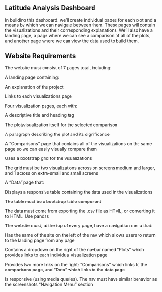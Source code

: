 ## Latitude Analysis Dashboard

In building this dashboard, we’ll create individual pages for each plot and a means by which we can navigate between them. These pages will contain the visualizations and their corresponding explanations. We’ll also have a landing page, a page where we can see a comparison of all of the plots, and another page where we can view the data used to build them.

## Website Requirements

The website must consist of 7 pages total, including:

A landing page containing:

An explanation of the project

Links to each visualizations page

Four visualization pages, each with:

A descriptive title and heading tag

The plot/visualization itself for the selected comparison

A paragraph describing the plot and its significance

A “Comparisons” page that contains all of the visualizations on the same page so we can easily visually compare them

Uses a bootstrap grid for the visualizations

The grid must be two visualizations across on screens medium and larger, and 1 across on extra-small and small screens

A “Data” page that:

Displays a responsive table containing the data used in the visualizations

The table must be a bootstrap table component

The data must come from exporting the .csv file as HTML, or converting it to HTML. Use pandas

The website must, at the top of every page, have a navigation menu that:

Has the name of the site on the left of the nav which allows users to return to the landing page from any page

Contains a dropdown on the right of the navbar named “Plots” which provides links to each individual visualization page

Provides two more links on the right: “Comparisons” which links to the comparisons page, and “Data” which links to the data page

Is responsive (using media queries). The nav must have similar behavior as the screenshots “Navigation Menu” section
